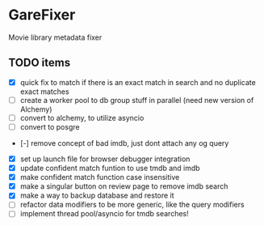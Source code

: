 # GareFixer

Movie library metadata fixer

## TODO items

- [x] quick fix to match if there is an exact match in search and no duplicate exact matches
- [ ] create a worker pool to db group stuff in parallel (need new version of Alchemy)
- [ ] convert to alchemy, to utilize asyncio
- [ ] convert to posgre
- [-] remove concept of bad imdb, just dont attach any og query
- [x] set up launch file for browser debugger integration
- [x] update confident  match funtion to use tmdb and imdb
- [x] make confident match function case insensitive
- [x] make a singular button on review page to remove imdb search
- [x] make a way to backup database and restore it
- [ ] refactor data modifiers to be more generic, like the query modifiers
- [ ] implement thread pool/asyncio for tmdb searches!
